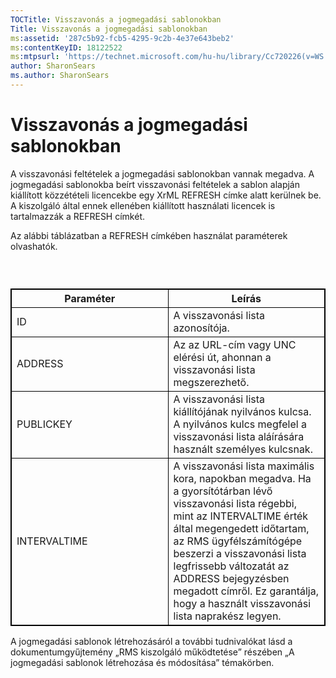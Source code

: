```yaml
---
TOCTitle: Visszavonás a jogmegadási sablonokban
Title: Visszavonás a jogmegadási sablonokban
ms:assetid: '287c5b92-fcb5-4295-9c2b-4e37e643beb2'
ms:contentKeyID: 18122522
ms:mtpsurl: 'https://technet.microsoft.com/hu-hu/library/Cc720226(v=WS.10)'
author: SharonSears
ms.author: SharonSears
---
```


Visszavonás a jogmegadási sablonokban
=====================================

A visszavonási feltételek a jogmegadási sablonokban vannak megadva. A jogmegadási sablonokba beírt visszavonási feltételek a sablon alapján kiállított közzétételi licencekbe egy XrML REFRESH címke alatt kerülnek be. A kiszolgáló által ennek ellenében kiállított használati licencek is tartalmazzák a REFRESH címkét.

Az alábbi táblázatban a REFRESH címkében használat paraméterek olvashatók.

###  

 
<p> </p>
<table style="border:1px solid black;">
<colgroup>
<col width="50%" />
<col width="50%" />
</colgroup>
<thead>
<tr class="header">
<th style="border:1px solid black;" >Paraméter</th>
<th style="border:1px solid black;" >Leírás</th>
</tr>
</thead>
<tbody>
<tr class="odd">
<td style="border:1px solid black;">ID</td>
<td style="border:1px solid black;">A visszavonási lista azonosítója.</td>
</tr>
<tr class="even">
<td style="border:1px solid black;">ADDRESS</td>
<td style="border:1px solid black;">Az az URL-cím vagy UNC elérési út, ahonnan a visszavonási lista megszerezhető.</td>
</tr>
<tr class="odd">
<td style="border:1px solid black;">PUBLICKEY</td>
<td style="border:1px solid black;">A visszavonási lista kiállítójának nyilvános kulcsa. A nyilvános kulcs megfelel a visszavonási lista aláírására használt személyes kulcsnak.</td>
</tr>
<tr class="even">
<td style="border:1px solid black;">INTERVALTIME</td>
<td style="border:1px solid black;">A visszavonási lista maximális kora, napokban megadva. Ha a gyorsítótárban lévő visszavonási lista régebbi, mint az INTERVALTIME érték által megengedett időtartam, az RMS ügyfélszámítógépe beszerzi a visszavonási lista legfrissebb változatát az ADDRESS bejegyzésben megadott címről. Ez garantálja, hogy a használt visszavonási lista naprakész legyen.</td>
</tr>
</tbody>
</table>
  
A jogmegadási sablonok létrehozásáról a további tudnivalókat lásd a dokumentumgyűjtemény „RMS kiszolgáló működtetése” részében „A jogmegadási sablonok létrehozása és módosítása” témakörben.
